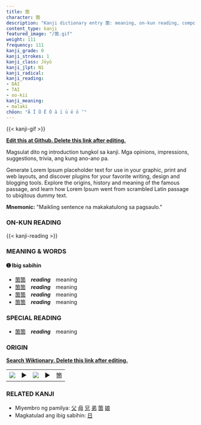 ```yaml
---
title: 箇
character: 箇
description: "Kanji dictionary entry 箇: meaning, on-kun reading, compounds, origin, related kanji"
content_type: kanji
featured_image: "/箇.gif"
weight: 111
frequency: 111
kanji_grade: 0
kanji_strokes: 1
kanji_class: Jōyō
kanji_jlpt: N1
kanji_radical: 
kanji_reading: 
- DAI
- TAI
- oo-kii
kanji_meaning:
- malaki
chōon: "Ā Ī Ū Ē Ō ā ī ū ē ō ’"
---
```

[//]: # (Don't edit the line below. Kanji animated GIF code is automatically generated.)
{{< kanji-gif >}}

[//]: # (Edit below this line.)

**[Edit this at Github. Delete this link after editing.](https://github.com/tim0g/tim/tree/main/content/kanji/箇/index.md)**

Magsulat dito ng introduction tungkol sa kanji. Mga opinions, impressions, suggestions, trivia, ang kung ano-ano pa.

Generate Lorem Ipsum placeholder text for use in your graphic, print and web layouts, and discover plugins for your favorite writing, design and blogging tools. Explore the origins, history and meaning of the famous passage, and learn how Lorem Ipsum went from scrambled Latin passage to ubiqitous dummy text.
 
**Mnemonic:** "Maikling sentence na makakatulong sa pagsaulo."

### ON-KUN READING

[//]: # (Don't edit the line below. ON-KUN READING code is automatically generated.)
{{< kanji-reading >}}

### MEANING & WORDS

#### ➊ **Ibig sabihin**
  - [箇](../箇)[箇](../箇)　***reading***　meaning
  - [箇](../箇)[箇](../箇)　***reading***　meaning
  - [箇](../箇)[箇](../箇)　***reading***　meaning
  - [箇](../箇)[箇](../箇)　***reading***　meaning

### SPECIAL READING
  - [箇](../箇)[箇](../箇)　***reading***　meaning

### ORIGIN

**[Search Wiktionary. Delete this link after editing.](https://wiktionary.org/wiki/箇)**
<table class="kanji-table"><tr><td>
<img src="60px-箇-bronze.svg.png">
</td><td>▶</td><td>
<img src="60px-箇-oracle.svg.png">
</td><td>▶</td>
<td class="kanji-origin">箇</td>
</tr></table>

### RELATED KANJI
- Miyembro ng pamilya: [父](../父) [母](../母) [兄](../兄) [弟](../弟) [箇](../箇) [娘](../娘)
- Magkatulad ang ibig sabihin: [日](../日)
